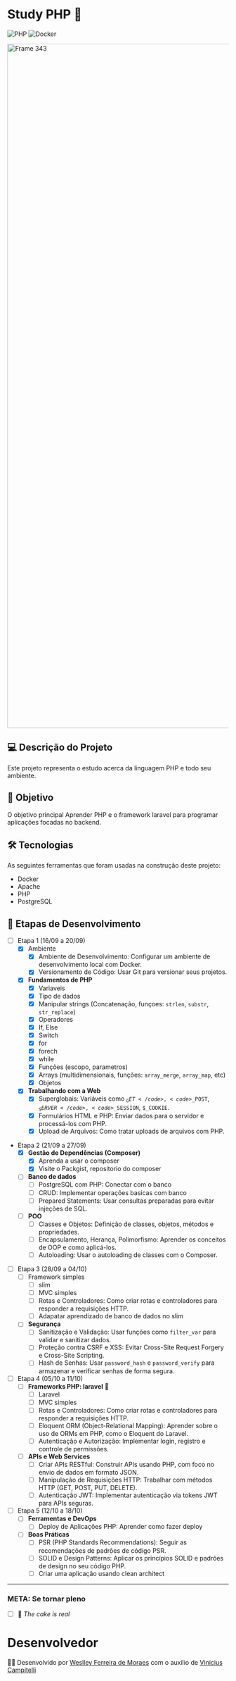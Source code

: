 # Study PHP 🐘

![PHP](https://img.shields.io/badge/php-%23777BB4.svg?style=for-the-badge&logo=php&logoColor=white)
![Docker](https://img.shields.io/badge/docker-%230db7ed.svg?style=for-the-badge&logo=docker&logoColor=white)

<img width="1555" alt="Frame 343" src="https://github.com/user-attachments/assets/b31d9275-5014-429e-89c4-a3c31894ae39">

## 💻 Descrição do Projeto

Este projeto representa o estudo acerca da linguagem PHP e todo seu ambiente.

## 🚀 Objetivo

O objetivo principal Aprender PHP e o framework laravel para programar aplicações focadas no backend.

## 🛠 Tecnologias

As seguintes ferramentas que foram usadas na construção deste projeto:

- Docker
- Apache
- PHP
- PostgreSQL

## 🧭 Etapas de Desenvolvimento
- [ ] Etapa 1 (16/09 a 20/09)
    - [x] Ambiente
        - [x] Ambiente de Desenvolvimento: Configurar um ambiente de desenvolvimento local com Docker.
        - [x] Versionamento de Código: Usar Git para versionar seus projetos.
    - [x] **Fundamentos de PHP**
        - [x] Variaveis
        - [x] Tipo de dados
        - [x] Manipular strings (Concatenação, funçoes: <code>strlen</code>, <code>substr</code>, <code>str_replace</code>)
        - [x] Operadores
        - [x] If, Else
        - [x] Switch
        - [x] for
        - [x] forech
        - [x] while
        - [x] Funções (escopo, parametros)
        - [x] Arrays (multidimensionais, funções: <code>array_merge</code>, <code>array_map</code>, etc)
        - [x] Objetos
    - [x] **Trabalhando com a Web**
        - [x] Superglobais: Variáveis como <code>$_GET</code>, <code>$_POST</code>, <code>$_SERVER</code>, <code>$_SESSION</code>, <code>$_COOKIE</code>.
        - [x] Formulários HTML e PHP: Enviar dados para o servidor e processá-los com PHP.
        - [x] Upload de Arquivos: Como tratar uploads de arquivos com PHP.
- Etapa 2 (21/09 a 27/09)
    - [x] **Gestão de Dependências (Composer)**
        - [x] Aprenda a usar o composer
        - [x] Visite o Packgist, repositorio do composer
    - [ ] **Banco de dados**
        - [ ] PostgreSQL com PHP: Conectar com o banco
        - [ ] CRUD: Implementar operações basicas com banco
        - [ ] Prepared Statements: Usar consultas preparadas para evitar injeções de SQL.
    - [ ] **POO**
        - [ ] Classes e Objetos: Definição de classes, objetos, métodos e propriedades.
        - [ ] Encapsulamento, Herança, Polimorfismo: Aprender os conceitos de OOP e como aplicá-los.
        - [ ] Autoloading: Usar o autoloading de classes com o Composer.
- [ ] Etapa 3 (28/09 a 04/10)
    - [ ] Framework simples
        - [ ] slim
        - [ ] MVC simples
        - [ ] Rotas e Controladores: Como criar rotas e controladores para responder a requisições HTTP.
        - [ ] Adapatar aprendizado de banco de dados no slim
    - [ ] **Segurança**
        - [ ] Sanitização e Validação: Usar funções como <code>filter_var</code> para validar e sanitizar dados.
        - [ ] Proteção contra CSRF e XSS: Evitar Cross-Site Request Forgery e Cross-Site Scripting.
        - [ ] Hash de Senhas: Usar <code>password_hash</code> e <code>password_verify</code> para armazenar e verificar senhas de forma segura.
- [ ] Etapa 4 (05/10 a 11/10)
    - [ ] **Frameworks PHP: laravel** 🌟
        - [ ] Laravel
        - [ ] MVC simples
        - [ ] Rotas e Controladores: Como criar rotas e controladores para responder a requisições HTTP.
        - [ ] Eloquent ORM (Object-Relational Mapping): Aprender sobre o uso de ORMs em PHP, como o Eloquent do Laravel.
        - [ ] Autenticação e Autorização: Implementar login, registro e controle de permissões.
    - [ ] **APIs e Web Services**
        - [ ] Criar APIs RESTful: Construir APIs usando PHP, com foco no envio de dados em formato JSON.
        - [ ] Manipulação de Requisições HTTP: Trabalhar com métodos HTTP (GET, POST, PUT, DELETE).
        - [ ] Autenticação JWT: Implementar autenticação via tokens JWT para APIs seguras.
- [ ] Etapa 5 (12/10 a 18/10)
    - [ ] **Ferramentas e DevOps**
        - [ ] Deploy de Aplicações PHP: Aprender como fazer deploy
    - [ ] **Boas Práticas**
        - [ ] PSR (PHP Standards Recommendations): Seguir as recomendações de padrões de código PSR.
        - [ ] SOLID e Design Patterns: Aplicar os princípios SOLID e padrões de design no seu código PHP.
        - [ ] Criar uma aplicação usando clean architect

---

### META: Se tornar pleno
- [ ] 🎂 _The cake is real_


# Desenvolvedor
<p> 👨‍💻 Desenvolvido por <a href="https://www.linkedin.com/in/weslley-ferreira-61a75a188/">Weslley Ferreira de Moraes</a> com o auxílio de <a href="https://www.linkedin.com/in/viniciuscampitelli/?locale=en_US">Vinicius Campitelli</a></p>
